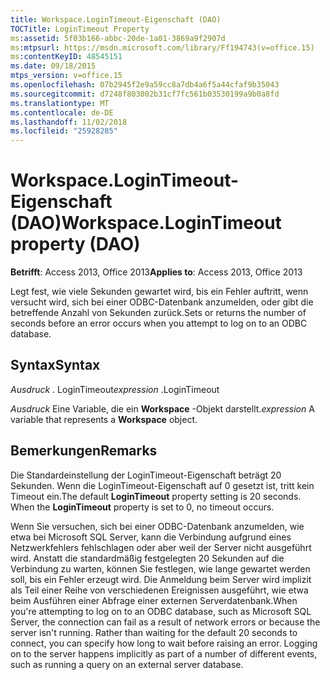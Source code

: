 ```yaml
---
title: Workspace.LoginTimeout-Eigenschaft (DAO)
TOCTitle: LoginTimeout Property
ms:assetid: 5f03b166-abbc-20de-1a01-3869a9f2907d
ms:mtpsurl: https://msdn.microsoft.com/library/Ff194743(v=office.15)
ms:contentKeyID: 48545151
ms.date: 09/18/2015
mtps_version: v=office.15
ms.openlocfilehash: 07b2945f2e9a59cc8a7db4a6f5a44cfaf9b35043
ms.sourcegitcommit: d7248f803002b31cf7fc561b03530199a9b0a8fd
ms.translationtype: MT
ms.contentlocale: de-DE
ms.lasthandoff: 11/02/2018
ms.locfileid: "25928285"
---
```

# <a name="workspacelogintimeout-property-dao"></a><span data-ttu-id="f5555-102">Workspace.LoginTimeout-Eigenschaft (DAO)</span><span class="sxs-lookup"><span data-stu-id="f5555-102">Workspace.LoginTimeout property (DAO)</span></span>


<span data-ttu-id="f5555-103">**Betrifft**: Access 2013, Office 2013</span><span class="sxs-lookup"><span data-stu-id="f5555-103">**Applies to**: Access 2013, Office 2013</span></span>

<span data-ttu-id="f5555-104">Legt fest, wie viele Sekunden gewartet wird, bis ein Fehler auftritt, wenn versucht wird, sich bei einer ODBC-Datenbank anzumelden, oder gibt die betreffende Anzahl von Sekunden zurück.</span><span class="sxs-lookup"><span data-stu-id="f5555-104">Sets or returns the number of seconds before an error occurs when you attempt to log on to an ODBC database.</span></span>

## <a name="syntax"></a><span data-ttu-id="f5555-105">Syntax</span><span class="sxs-lookup"><span data-stu-id="f5555-105">Syntax</span></span>

<span data-ttu-id="f5555-106">*Ausdruck* . LoginTimeout</span><span class="sxs-lookup"><span data-stu-id="f5555-106">*expression* .LoginTimeout</span></span>

<span data-ttu-id="f5555-107">*Ausdruck* Eine Variable, die ein **Workspace** -Objekt darstellt.</span><span class="sxs-lookup"><span data-stu-id="f5555-107">*expression* A variable that represents a **Workspace** object.</span></span>

## <a name="remarks"></a><span data-ttu-id="f5555-108">Bemerkungen</span><span class="sxs-lookup"><span data-stu-id="f5555-108">Remarks</span></span>

<span data-ttu-id="f5555-p101">Die Standardeinstellung der LoginTimeout-Eigenschaft beträgt 20 Sekunden. Wenn die LoginTimeout-Eigenschaft auf 0 gesetzt ist, tritt kein Timeout ein.</span><span class="sxs-lookup"><span data-stu-id="f5555-p101">The default **LoginTimeout** property setting is 20 seconds. When the **LoginTimeout** property is set to 0, no timeout occurs.</span></span>

<span data-ttu-id="f5555-p102">Wenn Sie versuchen, sich bei einer ODBC-Datenbank anzumelden, wie etwa bei Microsoft SQL Server, kann die Verbindung aufgrund eines Netzwerkfehlers fehlschlagen oder aber weil der Server nicht ausgeführt wird. Anstatt die standardmäßig festgelegten 20 Sekunden auf die Verbindung zu warten, können Sie festlegen, wie lange gewartet werden soll, bis ein Fehler erzeugt wird. Die Anmeldung beim Server wird implizit als Teil einer Reihe von verschiedenen Ereignissen ausgeführt, wie etwa beim Ausführen einer Abfrage einer externen Serverdatenbank.</span><span class="sxs-lookup"><span data-stu-id="f5555-p102">When you're attempting to log on to an ODBC database, such as Microsoft SQL Server, the connection can fail as a result of network errors or because the server isn't running. Rather than waiting for the default 20 seconds to connect, you can specify how long to wait before raising an error. Logging on to the server happens implicitly as part of a number of different events, such as running a query on an external server database.</span></span>

